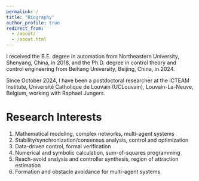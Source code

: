 ```yaml
---
permalink: /
title: "Biography"
author_profile: true
redirect_from: 
  - /about/
  - /about.html
---
```


I received the B.E. degree in automation from Northeastern University, Shenyang, China, in 2018, and the Ph.D. degree in control theory and control engineering from Beihang University, Beijing, China, in 2024. 

Since October 2024, I have been a postdoctoral researcher at the ICTEAM Institute, Université Catholique de Louvain (UCLouvain), Louvain-La-Neuve, Belgium, working with Raphael Jungers.

Research Interests
======
1. Mathematical modeling, complex networks, multi-agent systems
2. Stability/synchronization/consensus analysis, control and optimization
3. Data-driven control, formal verification 
2. Numerical and symbolic calculation, sum-of-squares programming
3. Reach-avoid analysis and controller synthesis, region of attraction estimation
5. Formation and obstacle avoidance for multi-agent systems
